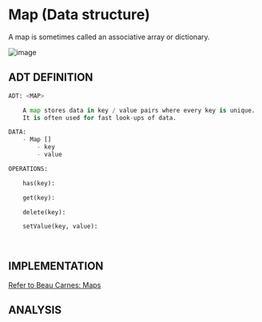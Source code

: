 # Map (Data structure)

A map is sometimes called an associative array or dictionary. 

![image](https://user-images.githubusercontent.com/14041622/48754434-a32e3c80-eccc-11e8-9684-60736c9cac7e.png)


## ADT DEFINITION

```py
ADT: <MAP>

    A map stores data in key / value pairs where every key is unique. 
    It is often used for fast look-ups of data. 

DATA:
    - Map []
        - key
        - value

OPERATIONS:

    has(key):

    get(key):

    delete(key):

    setValue(key, value):

    
```

## IMPLEMENTATION

[Refer to Beau Carnes: Maps](https://codepen.io/beaucarnes/pen/jBjobG?editors=0011)

## ANALYSIS
